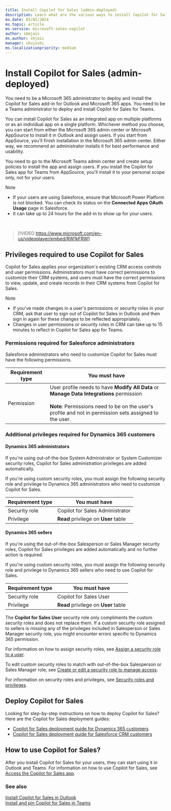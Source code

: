 ```yaml
---
title: Install Copilot for Sales (admin-deployed)
description: Learn what are the various ways to install Copilot for Sales
ms.date: 03/01/2024
ms.topic: article
ms.service: microsoft-sales-copilot
author: sbmjais
ms.author: shjais
manager: shujoshi
ms.localizationpriority: medium
---
```


# Install Copilot for Sales (admin-deployed)

You need to be a Microsoft 365 administrator to deploy and install the Copilot for Sales add-in for Outlook and Microsoft 365 apps. You need to be a Teams administrator to deploy and install Copilot for Sales for Teams.

You can install Copilot for Sales as an integrated app on multiple platforms or as an individual app on a single platform. Whichever method you choose, you can start from either the Microsoft 365 admin center or Microsoft AppSource to install it in Outlook and assign users. If you start from AppSource, you'll finish installation in the Microsoft 365 admin center. Either way, we recommend an administrator installs it for best performance and usability. 

You need to go to the Microsoft Teams admin center and create setup policies to install the app and assign users. If you install the Copilot for Sales app for Teams from AppSource, you'll install it to your personal scope only, not for your users.


> [!NOTE]
> - If your users are using Salesforce, ensure that Microsoft Power Platform is not blocked. You can check its status on the **Connected Apps OAuth Usage** page in Salesforce.
> - It can take up to 24 hours for the add-in to show up for your users.

<br>

> [!VIDEO https://www.microsoft.com/en-us/videoplayer/embed/RW1kFRW]

## Privileges required to use Copilot for Sales

Copilot for Sales applies your organization's existing CRM access controls and user permissions. Administrators must have correct permissions to customize their CRM systems, and users must have the correct permissions to view, update, and create records in their CRM systems from Copilot for Sales.

> [!NOTE]
> - If you've made changes in a user's permissions or security roles in your CRM, ask that user to sign out of Copilot for Sales in Outlook and then sign in again for these changes to be reflected appropriately. 
> - Changes in user permissions or security roles in CRM can take up to 15 minutes to reflect in Copilot for Sales app for Teams.

### Permissions required for Salesforce administrators

Salesforce administrators who need to customize Copilot for Sales must have the following permissions.

|Requirement type  |You must have  |
|---------|---------|
|Permission    |  User profile needs to have **Modify All Data** or **Manage Data Integrations** permission <br><br> **Note**: Permissions need to be on the user's profile and not in permission sets assigned to the user.|

### Additional privileges required for Dynamics 365 customers

#### Dynamics 365 administrators

If you're using out-of-the-box System Administrator or System Customizer security roles, Copilot for Sales administration privileges are added automatically.

If you're using custom security roles, you must assign the following security role and privilege to Dynamics 365 administrators who need to customize Copilot for Sales. 

|Requirement type  |You must have  |
|---------|---------|
|Security role     | Copilot for Sales Administrator |
|Privilege     | **Read** privilege on **User** table     |

#### Dynamics 365 sellers

If you're using the out-of-the-box Salesperson or Sales Manager security roles, Copilot for Sales privileges are added automatically and no further action is required.

If you're using custom security roles, you must assign the following security role and privilege to Dynamics 365 sellers who need to use Copilot for Sales.

|Requirement type  |You must have  |
|---------|---------|
|Security role     | Copilot for Sales User |
|Privilege     | **Read** privilege on **User** table     |


The **Copilot for Sales User** security role only compliments the custom security roles and does not replace them. If a custom security role assigned to sellers is missing any of the privileges included in Salesperson or Sales Manager security role, you might encounter errors specific to Dynamics 365 permission.

For information on how to assign security roles, see [Assign a security role to a user](/power-platform/admin/assign-security-roles).

To edit custom security roles to match with out-of-the-box Salesperson or Sales Manager role, see [Create or edit a security role to manage access](/power-platform/admin/create-edit-security-role).

For information on security roles and privileges, see [Security roles and privileges](/power-platform/admin/security-roles-privileges).

## Deploy Copilot for Sales

Looking for step-by-step instructions on how to deploy Copilot for Sales? Here are the Copilot for Sales deployment guides:

- [Copilot for Sales deployment guide for Dynamics 365 customers](deploy-viva-sales-d365.md)
- [Copilot for Sales deployment guide for Salesforce CRM customers](deploy-viva-sales-sf.md)

## How to use Copilot for Sales?

After you install Copilot for Sales for your users, they can start using it in Outlook and Teams. For information on how to use Copilot for Sales, see [Access the Copilot for Sales app](open-app.md).

### See also

[Install Copilot for Sales in Outlook](install-viva-sales-as-an-integrated-app.md)<br>
[Install and pin Copilot for Sales in Teams](install-pin-viva-sales-teams.md) 
